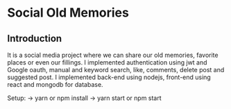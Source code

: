 # Social Old Memories

## Introduction
It is a social media project where we can share our old memories, favorite places or even our fillings.
I implemented authentication using jwt and Google oauth, manual and keyword search, like, comments, 
delete post and suggested post. I implemented back-end using nodejs, front-end using react and mongodb for database.

Setup:
-> yarn or npm install
-> yarn start or npm start
